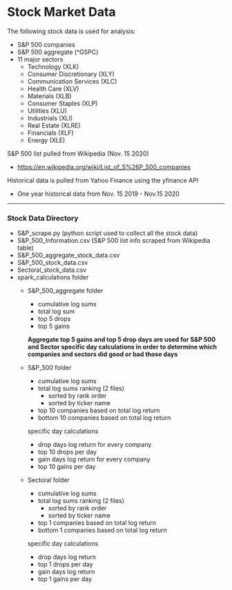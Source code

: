 # Stock Market Data
The following stock data is used for analysis:
- S&P 500 companies
- S&P 500 aggregate (^GSPC)
- 11 major sectors
  - Technology (XLK)
  - Consumer Discretionary (XLY)
  - Communication Services (XLC)
  - Health Care (XLV)
  - Materials (XLB)
  - Consumer Staples (XLP)
  - Utilities (XLU)
  - Industrials (XLI)
  - Real Estate (XLRE)
  - Financials (XLF)
  - Energy (XLE)

S&P 500 list pulled from Wikipedia (Nov. 15 2020)
- https://en.wikipedia.org/wiki/List_of_S%26P_500_companies

Historical data is pulled from Yahoo Finance using the yfinance API
- One year historical data from Nov. 15 2019 - Nov.15 2020
___
### Stock Data Directory
- S&P_scrape.py (python script used to collect all the stock data)
- S&P_500_Information.csv (S&P 500 list info scraped from Wikipedia table)
- S&P_500_aggregate_stock_data.csv
- S&P_500_stock_data.csv
- Sectoral_stock_data.csv
- spark_calculations folder
  - S&P_500_aggregate folder
    - cumulative log sums
    - total log sum
    - top 5 drops
    - top 5 gains
    
    **Aggregate top 5 gains and top 5 drop days are used for S&P 500 and Sector specific day calculations in order to determine which companies and sectors did good or bad those days**
  - S&P_500 folder
    - cumulative log sums
    - total log sums ranking (2 files)
      - sorted by rank order
      - sorted by ticker name
    - top 10 companies based on total log return
    - bottom 10 companies based on total log return
    
    specific day calculations
      - drop days log return for every company
      - top 10 drops per day
      - gain days log return for every company
      - top 10 gains per day
  - Sectoral folder
    - cumulative log sums
    - total log sums ranking (2 files)
      - sorted by rank order
      - sorted by ticker name
    - top 1 companies based on total log return
    - bottom 1 companies based on total log return
    
    specific day calculations
      - drop days log return
      - top 1 drops per day
      - gain days log return
      - top 1 gains per day
